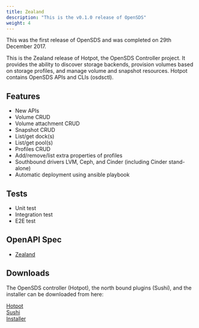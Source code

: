 ```yaml
---
title: Zealand
description: "This is the v0.1.0 release of OpenSDS"
weight: 4
---
```


This was the first release of OpenSDS and was completed on 29th December 2017.

This is the Zealand release of Hotpot, the OpenSDS Controller project. It provides the ability to discover storage backends, provision volumes based on storage profiles, and manage volume and snapshot resources. Hotpot contains OpenSDS APIs and CLIs (osdsctl).

## Features
- New APIs
- Volume CRUD
- Volume attachment CRUD
- Snapshot CRUD
- List/get dock(s)
- List/get pool(s)
- Profiles CRUD
- Add/remove/list extra properties of profiles
- Southbound drivers LVM, Ceph, and Cinder (including Cinder stand-alone)
- Automatic deployment using ansible playbook

## Tests
- Unit test
- Integration test
- E2E test

## OpenAPI Spec
* [Zealand](/guides/api-spec/zealand/)

## Downloads  

The OpenSDS controller (Hotpot), the north bound plugins (Sushi), and the
installer can be downloaded from here:

[Hotpot](https://github.com/opensds/opensds/releases/tag/v0.1.0)  
[Sushi](https://github.com/opensds/nbp/releases/tag/v0.1.0)  
[Installer](https://github.com/opensds/opensds-installer/releases/tag/v0.2.0)  